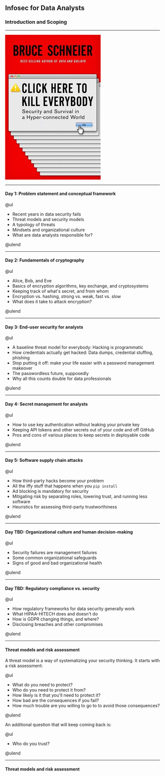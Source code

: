 ## Infosec for Data Analysts

### Introduction and Scoping

---

![click-here](img/click-here.jpg)

---

#### Day 1: Problem statement and conceptual framework

@ul

- Recent years in data security fails
- Threat models and security models
- A typology of threats
- Mindsets and organizational culture
- What are data analysts responsible for?

@ulend

---

#### Day 2: Fundamentals of cryptography

@ul

- Alice, Bob, and Eve
- Basics of encryption algorithms, key exchange, and cryptosystems
- Keeping track of what's secret, and from whom
- Encryption vs. hashing, strong vs. weak, fast vs. slow
- What does it take to attack encryption?

@ulend

---

#### Day 3: End-user security for analysts

@ul

- A baseline threat model for everybody: Hacking is programmatic
- How credentials actually get hacked: Data dumps, credential stuffing, phishing
- Stop putting it off: make your life easier with a password management makeover
- The passwordless future, supposedly
- Why all this counts double for data professionals

@ulend

---

#### Day 4: Secret management for analysts

@ul

- How to use key authentication without leaking your private key
- Keeping API tokens and other secrets out of your code and off GitHub
- Pros and cons of various places to keep secrets in deployable code

@ulend

---

#### Day 5: Software supply chain attacks

@ul

- How third-party hacks become your problem
- All the iffy stuff that happens when you `pip install`
- Ad blocking is mandatory for security
- Mitigating risk by separating roles, lowering trust, and running less software
- Heuristics for assessing third-party trustworthiness

@ulend

---

#### Day TBD: Organizational culture and human decision-making

@ul

- Security failures are management failures
- Some common organizational safeguards
- Signs of good and bad organizational health
    
@ulend

---

#### Day TBD: Regulatory compliance vs. security

@ul

- How regulatory frameworks for data security generally work
- What HIPAA-HITECH does and doesn't do
- How is GDPR changing things, and where?
- Disclosing breaches and other compromises

@ulend

---

#### Threat models and risk assessment

A threat model is a way of systematizing your security thinking. It starts with a risk assessment:

@ul

- What do you need to protect?
- Who do you need to protect it from?
- How likely is it that you'll need to protect it?
- How bad are the consequences if you fail?
- How much trouble are you willing to go to to avoid those consequences?

@ulend

An additional question that will keep coming back is:

@ul

- Who do you trust?

@ulend

---

#### Threat models and risk assessment





#### 

